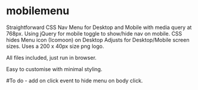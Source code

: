 # mobilemenu
Straightforward CSS Nav Menu for Desktop and Mobile with media query at 768px.
Using jQuery for mobile toggle to show/hide nav on mobile.
CSS hides Menu icon (Icomoon) on Desktop
Adjusts for Desktop/Mobile screen sizes.
Uses a 200 x 40px size png logo.

All files included, just run in browser.

Easy to customise with minimal styling.

#To do - add on click event to hide menu on body click.